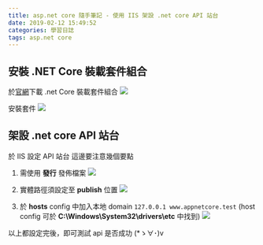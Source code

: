 ```yaml
---
title: asp.net core 隨手筆記 - 使用 IIS 架設 .net core API 站台
date: 2019-02-12 15:49:52
categories: 學習日誌
tags: asp.net core
---
```

## **安裝 .NET Core 裝載套件組合**
於[官網](https://docs.microsoft.com/zh-tw/aspnet/core/host-and-deploy/iis/?view=aspnetcore-2.2#install-the-net-core-hosting-bundle)下載 .net Core 裝載套件組合
![](https://imgur.com/NCQTKwl.png)

安裝套件
![](https://imgur.com/R4GYD2g.png)

## **架設 .net core API 站台**
於 IIS 設定 API 站台
這邊要注意幾個要點
1. 需使用 **發行** 發佈檔案
![](https://imgur.com/PmudzhH.png)

2. 實體路徑須設定至 **publish** 位置 
![](https://imgur.com/oHQKZmg.png)

3. 於 **hosts** config 中加入本地 domain ```127.0.0.1 www.appnetcore.test```
(host config 可於 **C:\Windows\System32\drivers\etc** 中找到)
![](https://imgur.com/ZuOucG9.png)

以上都設定完後，即可測試 api 是否成功 (*ゝ∀･)v